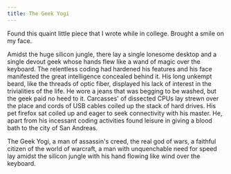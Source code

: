 ```yaml
---
title: The Geek Yogi
---
```


Found this quaint little piece that I wrote while in college.
Brought a smile on my face.

<!--more-->

Amidst the huge silicon jungle, there lay a single lonesome desktop and a single
devout geek whose hands flew like a wand of magic over the keyboard.
The relentless coding had hardened his features and his face manifested the
great intelligence concealed behind it. His long unkempt beard, like the threads
of optic fiber, displayed his lack of interest in the trivialities of the life.
He wore a jeans that was begging to be washed, but the geek paid no heed to it.
Carcasses' of dissected CPUs lay strewn over the place and cords of USB cables
coiled up the stack of hard drives. His pet firefox sat coiled up and eager to seek
connectivity with his master. He, apart from his incessant coding activities
found leisure in giving a blood bath to the city of San Andreas.

The Geek Yogi, a man of assassin's creed, the real god of wars, a faithful
citizen of the world of warcraft, a man with unquenchable need for speed lay
amidst the silicon jungle with his hand flowing like wind over the keyboard.
